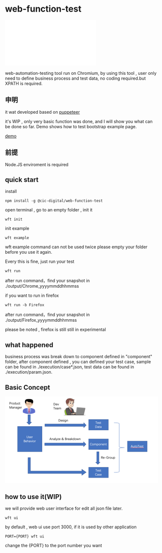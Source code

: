 # web-function-test

![Chinese](README_CN.md)
 
web-automation-testing tool run on Chromium, by using this tool , user only need to define business process and test data, no coding required.but XPATH is required.

##  申明
it wat developed based on [puppeteer](https://github.com/GoogleChrome/puppeteer)

it's WIP , only very basic function was done, and I will show you what can be done so far. Demo shows how to test bootstrap example page.

[demo](http://file.chinacic-next.com/demo.mov)

## 前提
Node.JS enviroment is required

## quick start

install
```
npm install -g @cic-digital/web-function-test
```

open terminal , go to an empty folder , init it
```
wft init
```

init example
```
wft example
```
wft example command can not be used twice please empty your folder before you use it again.

Every this is fine, just run your test
```
wft run
```
after run command，find your snapshot in ./output/Chrome_yyyymmddhhmmss

if you want to run in firefox
```
wft run -b Firefox
```
after run command，find your snapshot in ./output/Firefox_yyyymmddhhmmss

please be noted , firefox is still still in experimental

## what happened

business process was break down to component defined in "component" folder, after component defined , you can defined your test case, sample can be found in ./execution/case*.json, test data can be found in ./execution/param.json.

##  Basic Concept
![avatar](basicconcept.png)

## how to use it(WIP)
we will provide web user interface for edit all json file later.
```
wft ui
```

by default , web ui use port 3000, if it is used by other application
```
PORT={PORT} wft ui
```
change the {PORT} to the port number you want

